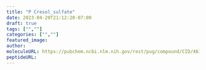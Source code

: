 ```yaml
---
title: "P Cresol_sulfate"
date: 2023-04-20T21:12:20-07:00
draft: true
tags: ["",""]
categories: ["",""]
featured_image: 
author: 
moleculeURL: https://pubchem.ncbi.nlm.nih.gov/rest/pug/compound/CID/4615423/record/SDF/?record_type=3d&response_type=display
peptideURL:
---
```

